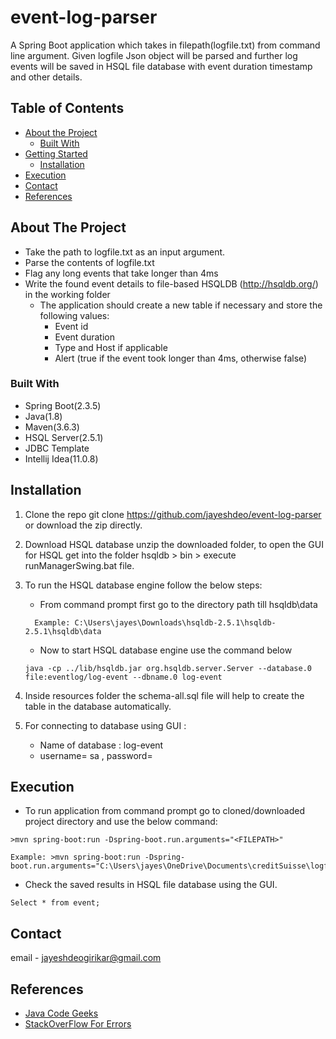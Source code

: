 # event-log-parser
A Spring Boot application which takes in filepath(logfile.txt) from command line argument. Given logfile Json object will be parsed and further log events will be saved in HSQL file database with event duration timestamp and other details.

## Table of Contents

* [About the Project](#about-the-project)
   * [Built With](#built-with)
* [Getting Started](#getting-started)
   * [Installation](#installation)
* [Execution](#execution)
* [Contact](#contact)
* [References](#References)

<!-- ABOUT THE PROJECT -->
## About The Project
* Take the path to logfile.txt as an input argument.
* Parse the contents of logfile.txt
* Flag any long events that take longer than 4ms
* Write the found event details to file-based HSQLDB (http://hsqldb.org/) in the working folder
   * The application should create a new table if necessary and store the following values:
      * Event id
      * Event duration
      * Type and Host if applicable
      * Alert (true if the event took longer than 4ms, otherwise false)

### Built With
* Spring Boot(2.3.5)
* Java(1.8)
* Maven(3.6.3)
* HSQL Server(2.5.1)
* JDBC Template 
* Intellij Idea(11.0.8)

## Installation
1. Clone the repo
git clone https://github.com/jayeshdeo/event-log-parser or  download the zip directly.

2. Download HSQL database unzip the downloaded folder, to open the GUI for HSQL get into the folder hsqldb > bin > execute runManagerSwing.bat file. 

3. To run the HSQL database engine follow the below steps: 
    * From command prompt first go to the directory path till hsqldb\data 
    ~~~~
      Example: C:\Users\jayes\Downloads\hsqldb-2.5.1\hsqldb-2.5.1\hsqldb\data
    ~~~~
    * Now to start HSQL database engine use the command below
     ~~~~
     java -cp ../lib/hsqldb.jar org.hsqldb.server.Server --database.0 file:eventlog/log-event --dbname.0 log-event
     ~~~~
    
4. Inside resources folder the schema-all.sql file will help to create the table in the database automatically. 

5. For connecting to database using GUI :
     * Name of database : log-event 
     * username= sa , password=  

## Execution
* To run application from command prompt go to cloned/downloaded project directory and use the below command:
~~~~
>mvn spring-boot:run -Dspring-boot.run.arguments="<FILEPATH>"
~~~~
~~~~
Example: >mvn spring-boot:run -Dspring-boot.run.arguments="C:\Users\jayes\OneDrive\Documents\creditSuisse\logfile.txt"
~~~~
* Check the saved results in HSQL file database using the GUI.
~~~~
Select * from event;
~~~~

## Contact
email - jayeshdeogirikar@gmail.com

## References
* [Java Code Geeks](https://examples.javacodegeeks.com/enterprise-java/sql-enterprise-java/jdbc-hsqldb-tutorial/)
* [StackOverFlow For Errors](https://stackoverflow.com/questions/31870710/read-multiple-json-object-from-a-text-file)
